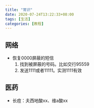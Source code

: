 ```yaml
---
title: "常识"
date: 2020-07-24T13:22:33+08:00
tags: [生活]
categories: [教程]
---
```


## 网络
- 恢复0000屏蔽的短信
  1. 找到被屏蔽的号码。比如交行95559
  2. 发送1111或者11111。实测1111有效

## 医药
- 长痘：夫西地酸xx、维a酸xx